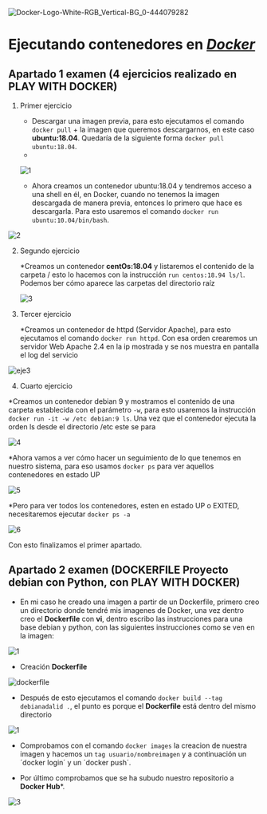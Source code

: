 
![Docker-Logo-White-RGB_Vertical-BG_0-444079282](https://user-images.githubusercontent.com/91874745/173307153-46d4f92c-157e-4b48-bb9a-2b9d69ef9e20.png)


#  Ejecutando contenedores en [***Docker***](https://www.docker.com)



## Apartado 1 examen (4 ejercicios realizado en PLAY WITH DOCKER)

1. Primer ejercicio
    
    * Descargar una imagen previa, para esto ejecutamos el comando `docker pull` + la imagen que queremos descargarnos, en este caso **ubuntu:18.04**. Quedaría de la siguiente forma `docker pull ubuntu:18.04`.
    * 
     ![1](https://user-images.githubusercontent.com/91874745/173306452-609aea33-32e5-482b-b037-c6ea123c8c8f.png)

   * Ahora creamos un contenedor ubuntu:18.04 y tendremos acceso a una shell en él, en Docker, cuando no tenemos la imagen descargada de manera previa, entonces lo primero que hace es descargarla. Para esto usaremos el comando `docker run ubuntu:10.04/bin/bash`.

![2](https://user-images.githubusercontent.com/91874745/173306564-14e969b7-63d0-4183-ab7f-ddabaa4f2bbe.png)

2. Segundo ejercicio

   *Creamos un contenedor  **centOs:18.04** y listaremos el contenido de la carpeta / esto lo hacemos con la instrucción `run centos:18.94 ls/l`. Podemos ber cómo aparece las carpetas del directorio raíz
   
   ![3](https://user-images.githubusercontent.com/91874745/173306634-757e1e6f-9f98-4dd5-a8f8-985a220fe840.png)

 
3. Tercer ejercicio

   *Creamos un contenedor de httpd (Servidor Apache), para esto ejecutamos el comando `docker run httpd`. Con esa orden crearemos un servidor Web Apache 2.4 en la ip mostrada y se nos muestra en pantalla el log del servicio

![eje3](https://user-images.githubusercontent.com/91874745/173306731-182d5dcb-d003-410a-b0cb-b3b9b0e84cd2.png)

   
4. Cuarto ejercicio

  *Creamos un contenedor debian 9 y mostramos el contenido de una carpeta establecida con el parámetro `-w`, para esto usaremos la instrucción `docker run -it -w /etc debian:9 ls`. Una vez que el contenedor ejecuta la orden ls desde el directorio /etc este se para

![4](https://user-images.githubusercontent.com/91874745/173306808-841c66c6-95c0-4ea8-8c31-b82bb1382d01.png)


  *Ahora vamos a ver cómo hacer un seguimiento de lo que tenemos en nuestro sistema, para eso usamos `docker ps` para ver aquellos contenedores en estado UP 

![5](https://user-images.githubusercontent.com/91874745/173306884-9e7cea99-3338-474f-bfca-dc74a3d400f0.png)


 *Pero para ver todos los contenedores, esten en estado UP  o EXITED, necesitaremos ejecutar `docker ps -a`
 
 ![6](https://user-images.githubusercontent.com/91874745/173306908-df180a1b-b545-4fef-9cc4-291d267de88a.png)
 
 Con esto finalizamos el primer apartado.

## Apartado 2 examen (DOCKERFILE Proyecto debian con Python, con PLAY WITH DOCKER)

 * En mi caso he creado una imagen a partir de un Dockerfile, primero creo un directorio donde tendré mis imagenes de Docker, una vez dentro creo el **Dockerfile** con **vi**, dentro escribo las instrucciones para una base debian y python, con las siguientes instrucciones como se ven en la imagen:
 
 ![1](https://user-images.githubusercontent.com/91874745/173312271-12f00b54-ccf4-4f1b-a8ed-8167631ed895.png)

  * Creación **Dockerfile**
  
![dockerfile](https://user-images.githubusercontent.com/91874745/173312441-746443e8-cc0b-4374-a195-2f34893cb729.png)


* Después de esto ejecutamos el comando `docker build --tag debianadalid .`, el punto es porque el **Dockerfile** está dentro del mismo directorio

![1](https://user-images.githubusercontent.com/91874745/173312547-8f2e2246-3bbb-4113-aed5-a3cb0de6ff36.png)

* Comprobamos con el comando `docker images` la creacion de nuestra imagen y hacemos un `tag usuario/nombreimagen` y a continuación un ´docker login´ y un ´docker push´.

* Por último comprobamos que se ha subudo nuestro repositorio a **Docker Hub***.


 ![3](https://user-images.githubusercontent.com/91874745/173313250-f933599a-f45a-47c2-b263-5e105954ff17.png)


